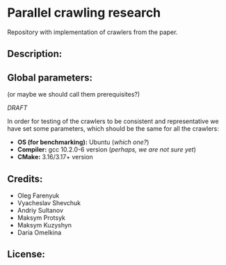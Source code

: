 # Parallel crawling research
Repository with implementation of crawlers from the paper.

## Description:

## Global parameters:
(or maybe we should call them prerequisites?)

_DRAFT_

In order for testing of the crawlers to be consistent and representative we have 
set some parameters, which should be the same for all the crawlers:
* **OS (for benchmarking):** Ubuntu (_which one?_)
* **Compiler:** gcc 10.2.0-6 version (_perhaps, we are not sure yet_)
* **CMake:** 3.16/3.17+ version

## Credits:
* Oleg Farenyuk
* Vyacheslav Shevchuk
* Andriy Sultanov
* Maksym Protsyk
* Maksym Kuzyshyn
* Daria Omelkina

## License:
